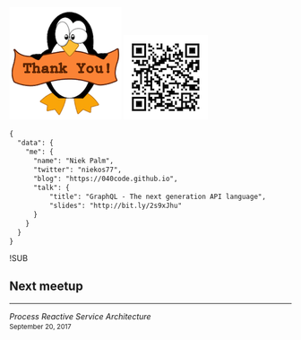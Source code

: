 
![thanks](images/tux.png)
![qrcode](images/qrcode.png)

```
{
  "data": {
    "me": {
      "name": "Niek Palm",
      "twitter": "niekos77",
      "blog": "https://040code.github.io",
      "talk": {
          "title": "GraphQL - The next generation API language",
          "slides": "http://bit.ly/2s9xJhu"
      }
    }
  }
}
```


!SUB
## Next meetup
---

*Process Reactive Service Architecture*
<br>
<small>September 20, 2017</small>
